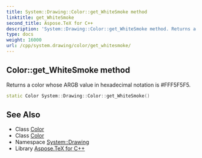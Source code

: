 ```yaml
---
title: System::Drawing::Color::get_WhiteSmoke method
linktitle: get_WhiteSmoke
second_title: Aspose.TeX for C++
description: 'System::Drawing::Color::get_WhiteSmoke method. Returns a color whose ARGB value in hexadecimal notation is #FFF5F5F5 in C++.'
type: docs
weight: 16000
url: /cpp/system.drawing/color/get_whitesmoke/
---
```

## Color::get_WhiteSmoke method


Returns a color whose ARGB value in hexadecimal notation is #FFF5F5F5.

```cpp
static Color System::Drawing::Color::get_WhiteSmoke()
```

## See Also

* Class [Color](../)
* Class [Color](../)
* Namespace [System::Drawing](../../)
* Library [Aspose.TeX for C++](../../../)
